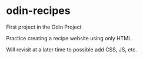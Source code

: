# odin-recipes

First project in the Odin Project

Practice creating a recipe website using only HTML.

Will revisit at a later time to possible add CSS, JS, etc.
